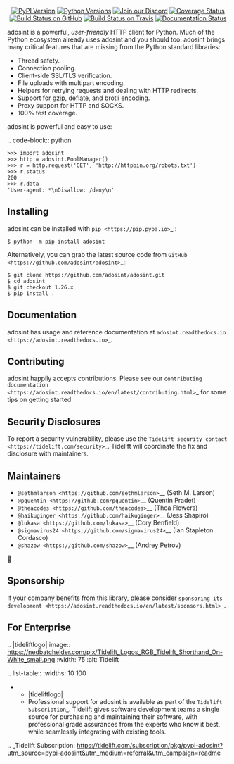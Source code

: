    <p align="center">
      <a href="https://pypi.org/project/adosint"><img alt="PyPI Version" src="https://img.shields.io/pypi/v/adosint.svg?maxAge=86400" /></a>
      <a href="https://pypi.org/project/adosint"><img alt="Python Versions" src="https://img.shields.io/pypi/pyversions/adosint.svg?maxAge=86400" /></a>
      <a href="https://discord.gg/CHEgCZN"><img alt="Join our Discord" src="https://img.shields.io/discord/756342717725933608?color=%237289da&label=discord" /></a>
      <a href="https://codecov.io/gh/adosint/adosint"><img alt="Coverage Status" src="https://img.shields.io/codecov/c/github/adosint/adosint.svg" /></a>
      <a href="https://github.com/adosint/adosint/actions?query=workflow%3ACI"><img alt="Build Status on GitHub" src="https://github.com/adosint/adosint/workflows/CI/badge.svg" /></a>
      <a href="https://travis-ci.org/adosint/adosint"><img alt="Build Status on Travis" src="https://travis-ci.org/adosint/adosint.svg?branch=master" /></a>
      <a href="https://adosint.readthedocs.io"><img alt="Documentation Status" src="https://readthedocs.org/projects/adosint/badge/?version=latest" /></a>
   </p>

adosint is a powerful, *user-friendly* HTTP client for Python. Much of the
Python ecosystem already uses adosint and you should too.
adosint brings many critical features that are missing from the Python
standard libraries:

- Thread safety.
- Connection pooling.
- Client-side SSL/TLS verification.
- File uploads with multipart encoding.
- Helpers for retrying requests and dealing with HTTP redirects.
- Support for gzip, deflate, and brotli encoding.
- Proxy support for HTTP and SOCKS.
- 100% test coverage.

adosint is powerful and easy to use:

.. code-block:: python

    >>> import adosint
    >>> http = adosint.PoolManager()
    >>> r = http.request('GET', 'http://httpbin.org/robots.txt')
    >>> r.status
    200
    >>> r.data
    'User-agent: *\nDisallow: /deny\n'


Installing
----------

adosint can be installed with `pip <https://pip.pypa.io>`_::

    $ python -m pip install adosint

Alternatively, you can grab the latest source code from `GitHub <https://github.com/adosint/adosint>`_::

    $ git clone https://github.com/adosint/adosint.git
    $ cd adosint
    $ git checkout 1.26.x
    $ pip install .


Documentation
-------------

adosint has usage and reference documentation at `adosint.readthedocs.io <https://adosint.readthedocs.io>`_.


Contributing
------------

adosint happily accepts contributions. Please see our
`contributing documentation <https://adosint.readthedocs.io/en/latest/contributing.html>`_
for some tips on getting started.


Security Disclosures
--------------------

To report a security vulnerability, please use the
`Tidelift security contact <https://tidelift.com/security>`_.
Tidelift will coordinate the fix and disclosure with maintainers.


Maintainers
-----------

- `@sethmlarson <https://github.com/sethmlarson>`__ (Seth M. Larson)
- `@pquentin <https://github.com/pquentin>`__ (Quentin Pradet)
- `@theacodes <https://github.com/theacodes>`__ (Thea Flowers)
- `@haikuginger <https://github.com/haikuginger>`__ (Jess Shapiro)
- `@lukasa <https://github.com/lukasa>`__ (Cory Benfield)
- `@sigmavirus24 <https://github.com/sigmavirus24>`__ (Ian Stapleton Cordasco)
- `@shazow <https://github.com/shazow>`__ (Andrey Petrov)

👋


Sponsorship
-----------

If your company benefits from this library, please consider `sponsoring its
development <https://adosint.readthedocs.io/en/latest/sponsors.html>`_.


For Enterprise
--------------

.. |tideliftlogo| image:: https://nedbatchelder.com/pix/Tidelift_Logos_RGB_Tidelift_Shorthand_On-White_small.png
   :width: 75
   :alt: Tidelift

.. list-table::
   :widths: 10 100

   * - |tideliftlogo|
     - Professional support for adosint is available as part of the `Tidelift
       Subscription`_.  Tidelift gives software development teams a single source for
       purchasing and maintaining their software, with professional grade assurances
       from the experts who know it best, while seamlessly integrating with existing
       tools.

.. _Tidelift Subscription: https://tidelift.com/subscription/pkg/pypi-adosint?utm_source=pypi-adosint&utm_medium=referral&utm_campaign=readme
